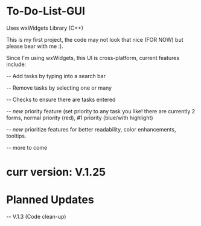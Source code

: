 # To-Do-List-GUI
Uses wxWidgets Library (C++)

This is my first project, the code may not look that nice (FOR NOW) but please bear with me :).

Since I'm using wxWidgets, this UI is cross-platform, current features include:

-- Add tasks by typing into a search bar


-- Remove tasks by selecting one or many


-- Checks to ensure there are tasks entered

-- *new* priority feature (set priority to any task you like! there are currently 2 forms, normal priority (red), #1 priority (blue/with highlight)

-- *new* prioritize features for better readability, color enhancements, tooltips.

-- more to come

 # curr version: V.1.25
 


# Planned Updates
-- V.1.3 (Code clean-up)

